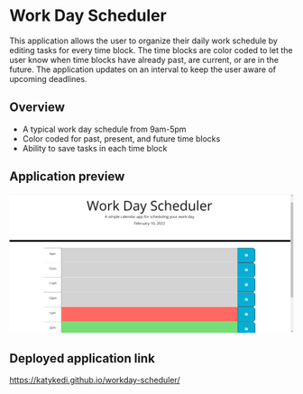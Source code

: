 # Work Day Scheduler
This application allows the user to organize their daily work schedule by editing tasks for every time block. The time blocks are color coded to let the user know when time blocks have already past, are current, or are in the future. The application updates on an interval to keep the user aware of upcoming deadlines.

## Overview
* A typical work day schedule from 9am-5pm
* Color coded for past, present, and future time blocks
* Ability to save tasks in each time block

## Application preview
![alt text](https://github.com/KatyKedi/workday-scheduler/blob/main/assets/images/workday-scheduler.png?raw=true)

## Deployed application link
https://katykedi.github.io/workday-scheduler/
